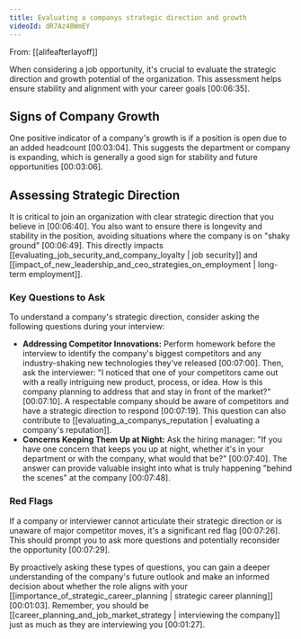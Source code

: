```yaml
---
title: Evaluating a companys strategic direction and growth
videoId: dR7Az48WmEY
---
```


From: [[alifeafterlayoff]] <br/> 

When considering a job opportunity, it's crucial to evaluate the strategic direction and growth potential of the organization. This assessment helps ensure stability and alignment with your career goals <a class="yt-timestamp" data-t="00:06:35">[00:06:35]</a>.

## Signs of Company Growth

One positive indicator of a company's growth is if a position is open due to an added headcount <a class="yt-timestamp" data-t="00:03:04">[00:03:04]</a>. This suggests the department or company is expanding, which is generally a good sign for stability and future opportunities <a class="yt-timestamp" data-t="00:03:06">[00:03:06]</a>.

## Assessing Strategic Direction

It is critical to join an organization with clear strategic direction that you believe in <a class="yt-timestamp" data-t="00:06:40">[00:06:40]</a>. You also want to ensure there is longevity and stability in the position, avoiding situations where the company is on "shaky ground" <a class="yt-timestamp" data-t="00:06:49">[00:06:49]</a>. This directly impacts [[evaluating_job_security_and_company_loyalty | job security]] and [[impact_of_new_leadership_and_ceo_strategies_on_employment | long-term employment]].

### Key Questions to Ask

To understand a company's strategic direction, consider asking the following questions during your interview:

*   **Addressing Competitor Innovations:** Perform homework before the interview to identify the company's biggest competitors and any industry-shaking new technologies they've released <a class="yt-timestamp" data-t="00:07:00">[00:07:00]</a>. Then, ask the interviewer: "I noticed that one of your competitors came out with a really intriguing new product, process, or idea. How is this company planning to address that and stay in front of the market?" <a class="yt-timestamp" data-t="00:07:10">[00:07:10]</a>. A respectable company should be aware of competitors and have a strategic direction to respond <a class="yt-timestamp" data-t="00:07:19">[00:07:19]</a>. This question can also contribute to [[evaluating_a_companys_reputation | evaluating a company's reputation]].
*   **Concerns Keeping Them Up at Night:** Ask the hiring manager: "If you have one concern that keeps you up at night, whether it's in your department or with the company, what would that be?" <a class="yt-timestamp" data-t="00:07:40">[00:07:40]</a>. The answer can provide valuable insight into what is truly happening "behind the scenes" at the company <a class="yt-timestamp" data-t="00:07:48">[00:07:48]</a>.

### Red Flags

If a company or interviewer cannot articulate their strategic direction or is unaware of major competitor moves, it's a significant red flag <a class="yt-timestamp" data-t="00:07:26">[00:07:26]</a>. This should prompt you to ask more questions and potentially reconsider the opportunity <a class="yt-timestamp" data-t="00:07:29">[00:07:29]</a>.

By proactively asking these types of questions, you can gain a deeper understanding of the company's future outlook and make an informed decision about whether the role aligns with your [[importance_of_strategic_career_planning | strategic career planning]] <a class="yt-timestamp" data-t="00:01:03">[00:01:03]</a>. Remember, you should be [[career_planning_and_job_market_strategy | interviewing the company]] just as much as they are interviewing you <a class="yt-timestamp" data-t="00:01:27">[00:01:27]</a>.